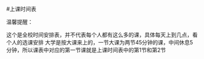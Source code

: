 #上课时间表

温馨提醒：

  这个是全校时间安排表，并不代表每个人都有这么多的课，具体每天上到几点，看个人的选课安排
  大学是按大课来上的，一节大课为两节45分钟的课，中间休息5分钟，所以课表中对应的第一节课就是上课时间表中的第1节和第2节

